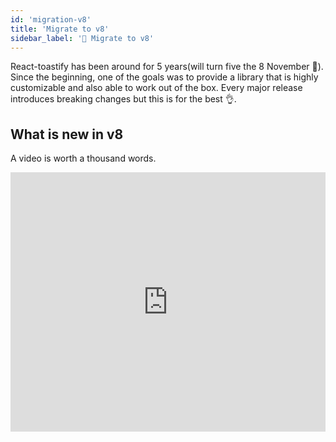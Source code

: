```yaml
---
id: 'migration-v8'
title: 'Migrate to v8'
sidebar_label: '🚀 Migrate to v8'
---
```


React-toastify has been around for 5 years(will turn five the 8 November 🎂). Since the beginning, one of the goals was to provide a library that is highly customizable and also able to work out of the box. Every major release introduces breaking changes but this is for the best 👌.

## What is new in v8

A video is worth a thousand words.

<iframe width="100%" height="415" src="https://www.youtube.com/embed/cZ4Uj4ojTH4" title="YouTube video player" frameborder="0" allow="accelerometer; autoplay; clipboard-write; encrypted-media; gyroscope; picture-in-picture" allowfullscreen />


### Who doesn't like icons

Let's break down what is happening in the video above. Notifications of different types (`toast.info`, `toast.error`, `toast.success`, `toast.warning`) display an icon associated with the selected type. You can also notice that the progress bar color matches the type color.

<img width="200" alt="v8-icons-light" src="https://user-images.githubusercontent.com/5574267/130860515-c9cf2b64-88b4-4711-971f-9149ec497152.png"/>
<img width="200" alt="v8-icons-dark" src="https://user-images.githubusercontent.com/5574267/130860512-3a165ce6-7af3-4c24-8e81-f3f5a4561841.png"/>
<img width="200" alt="v8-icons-colored" src="https://user-images.githubusercontent.com/5574267/130860506-750d2799-fb73-45cf-971a-7f4f3f8f48ce.png"/>

Don't be afraid 😱, if you don't like those icons you can use your own or remove them. This is what it looks like in practice.

```tsx
toast("Default toast behavior is untouched, no icon to display");
toast.info("Lorem ipsum dolor"); // same as toast(message, {type: "info"});
toast.error("Lorem ipsum dolor")
toast.success("Lorem ipsum dolor")
toast.warn("Lorem ipsum dolor")
toast.error("Without icon", {
  icon: false
});
toast.success("You can provide any string", {
  icon: "🚀"
});
// custom icons have access to the theme and the toast type
toast.success("And of course a component of your choice", {
  icon: MyIcon
});
toast.success("Even a function, given you return something that can be rendered", {
  icon: ({theme, type}) =>  <img src="url"/>
});
//Disable icons
<ToastContainer icon={false} />
```

### Clear separation between type and theme

Prior to v8, `toast.info`, `toast.error`, etc... Would display respectively a blue notification, a red notification, etc... This is not the case anymore. There are 3 distinct themes: `light`, `dark`, `colored`. The theme can be applied globally or per notification.

```tsx
//Set the theme globally 
<ToastContainer theme="dark" />

// define per toast
toast.info("Display a dark notification of type info");
toast.info("Display a light notification of type info", { theme: "light" });
toast.info("Display a blue notification of type info", { theme: "colored" });
```

This separation will benefit theming in the future.

### I promise this is new, I'll tell you if you await

<img width="400" alt="v8-promise" src="https://user-images.githubusercontent.com/5574267/130862557-8d13ddf0-c6bf-4f52-968a-1d91c62b6016.png" />
<img width="400" alt="v8-promise-resolved" src="https://user-images.githubusercontent.com/5574267/130862554-652397ed-1b1e-40d4-a250-c38734ec8e5d.png" />

The library exposes a `toast.promise` function. Supply a promise and the notification will be updated if it resolves or fails. When the promise is pending a spinner is displayed. Again you hide it, I bet you already know how to😆.


Let's start with a simple example
```tsx
const resolveAfter3Sec = new Promise(resolve => setTimeout(resolve, 3000));
toast.promise(
    resolveAfter3Sec,
    {
      pending: 'Promise is pending',
      success: 'Promise resolved 👌',
      error: 'Promise rejected 🤯'
    }
)
```
Displaying a simple message is what you would want to do in 90% of cases. But what if the message you want to display depends on the promise response, what if you want to change some options for the error notification? Rest assured, under the hood, the library uses `toast.update`. Thanks to this, you have full control over each notification.

```tsx
const resolveWithSomeData = new Promise(resolve => setTimeout(() => resolve("world"), 3000));
toast.promise(
    resolveAfter3Sec,
    {
      pending: 'Promise is pending',
      success: {
        render({data}){
          return `Hello ${data}`
        },
        // other options
        icon: "🟢",
      },
      error: {
        render({data}){
          // When the promise is rejected, data will contain the error
          return <MyErrorComponent message={data.message} />
        }
      }
    }
)
```

:::info Because you have the full power of `toast.update`, you can even supply a custom transition if you want 🤯
<img width="300" alt="v8-promise-resolved" src="https://user-images.githubusercontent.com/5574267/130869645-586777a3-3326-4664-917e-a13aee367c43.gif" />
:::

If you want to take care of each step yourself you can use `toast.loading` and update the notification yourself.

```tsx
const id = toast.loading("Please wait...")
//do something else
toast.update(id, { render: "All is good", type: "success" });
```

### Pass data even when you are not rendering a react component

One way to pass data to the notification was to use the context api or provide your own component. Starting v8 a `data` option is now available to make it easier.

```tsx
toast(({data}) => `Hello ${data}`, {
  data: "world"
})
```

### I just want to change few colors

Most of the time, users are ok with the default style, they just want to change some colors to match their brand. I think one way to improve the DX for all of us is to embrace CSS variables. That's why the library has switched to css variables! 
All you want is to change the color of the progress bar? No problem

```css
:root{
  // this is the default value below
  --toastify-color-progress-light: linear-gradient(
    to right,
    #4cd964,
    #5ac8fa,
    #007aff,
    #34aadc,
    #5856d6,
    #ff2d55
  );
}
```

You can find the list of all exposed variables [here](./how-to-style.md#override-css-variables)

## Breaking changes

There are few breaking changes. 

- The separation between theme and type. The type `dark` has been removed
```tsx
// before v8
toast("hello", {
  type: "dark"
})
// toast.TYPE.DARK is no longer available

// in v8
toast("hello", {
  theme: "dark"
})
// or
toast.dark("hello")
```

- Notifications of different types are not colored by default, but they look pretty by default now 😆. You can use the `colored` theme to get the same behavior as the previous version
```tsx
toast.info("hello", {
  theme: "colored"
})
// or apply the theme globally
<ToastContainer theme="colored" />
```

- An icon is displayed by default for the notificaiton of type `info`, `error`, `warning`, `success`
```tsx
// to opt-out gloablly from this behavior
<ToastContainer icon={false} />

// or per toast
toast.info("hello", {
  icon: false
});
```

- the following css classes has been removed
```css
.Toastify__toast--dark {
}
.Toastify__toast--default {
}
.Toastify__toast--info {
}
.Toastify__toast--success {
}
.Toastify__toast--warning {
}
.Toastify__toast--error {
}
```

That's it for this release. Thank you for using react-toastify and happy coding!
